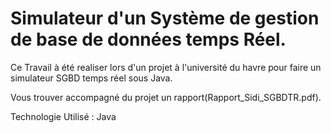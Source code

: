 # Simulateur d'un Système de gestion de base de données temps Réel.

Ce Travail à été realiser lors d'un projet à l'université du havre pour faire un simulateur SGBD temps réel sous Java. 

Vous trouver accompagné du projet un rapport(Rapport_Sidi_SGBDTR.pdf).  


Technologie Utilisé : Java




